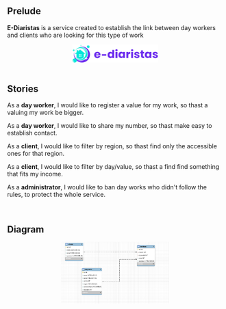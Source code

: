 ## Prelude

<b>E-Diaristas</b> is a service created to establish the link between day workers and clients who are looking for this type of work

<center>
<img width="200px" src="docs/images/logo.svg"/>
</center>

<br />

## Stories

As a <b>day worker</b>, I would like to register a value for my work,  so thast a valuing my work be bigger.

As a <b>day worker</b>, I would like to share my number, so thast make easy to establish contact.

As a <b>client</b>, I would like to filter by region, so thast find only the accessible ones for that region.

As a <b>client</b>, I would like to filter by day/value, so thast a find find something that fits my income.

As a <b>administrator</b>, I would like to ban day works who didn't follow the rules, to protect the whole service.

<br />

## Diagram

<center>
<img width="50%" src="docs/images/entities.png"/>
</center>


